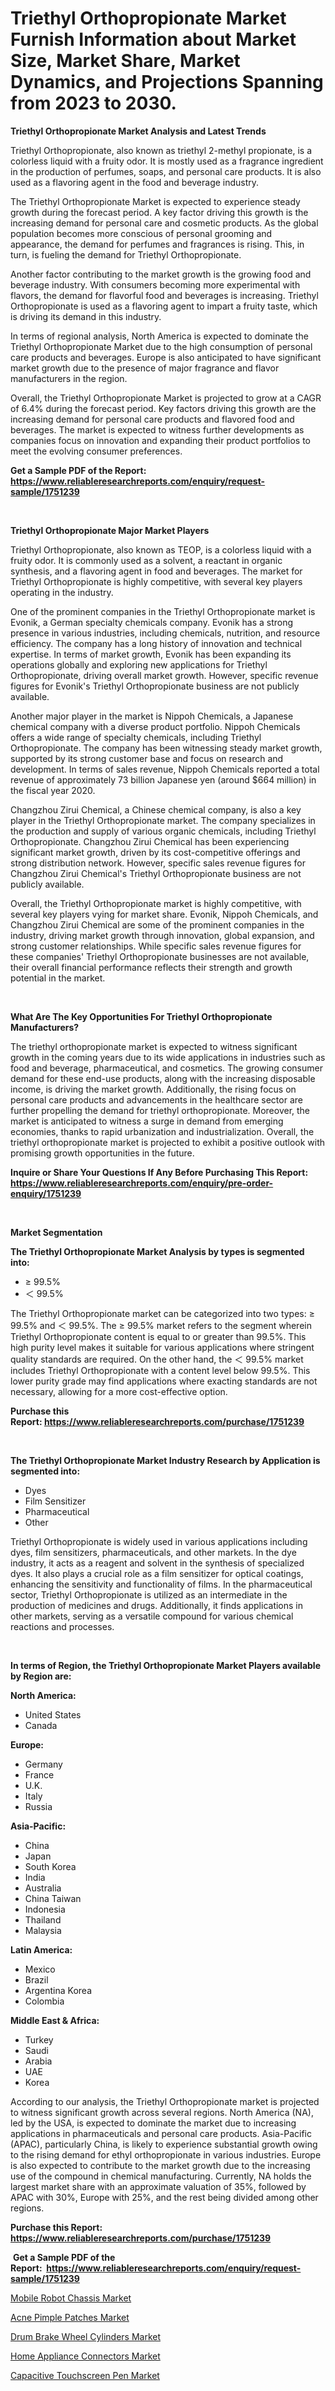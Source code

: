 <p><h1>Triethyl Orthopropionate Market Furnish Information about Market Size, Market Share, Market Dynamics, and Projections Spanning from 2023 to 2030.</h1></p><p><strong>Triethyl Orthopropionate Market Analysis and Latest Trends</strong></p>
<p><p>Triethyl Orthopropionate, also known as triethyl 2-methyl propionate, is a colorless liquid with a fruity odor. It is mostly used as a fragrance ingredient in the production of perfumes, soaps, and personal care products. It is also used as a flavoring agent in the food and beverage industry.</p><p>The Triethyl Orthopropionate Market is expected to experience steady growth during the forecast period. A key factor driving this growth is the increasing demand for personal care and cosmetic products. As the global population becomes more conscious of personal grooming and appearance, the demand for perfumes and fragrances is rising. This, in turn, is fueling the demand for Triethyl Orthopropionate.</p><p>Another factor contributing to the market growth is the growing food and beverage industry. With consumers becoming more experimental with flavors, the demand for flavorful food and beverages is increasing. Triethyl Orthopropionate is used as a flavoring agent to impart a fruity taste, which is driving its demand in this industry.</p><p>In terms of regional analysis, North America is expected to dominate the Triethyl Orthopropionate Market due to the high consumption of personal care products and beverages. Europe is also anticipated to have significant market growth due to the presence of major fragrance and flavor manufacturers in the region.</p><p>Overall, the Triethyl Orthopropionate Market is projected to grow at a CAGR of 6.4% during the forecast period. Key factors driving this growth are the increasing demand for personal care products and flavored food and beverages. The market is expected to witness further developments as companies focus on innovation and expanding their product portfolios to meet the evolving consumer preferences.</p></p>
<p><strong>Get a Sample PDF of the Report:&nbsp; <a href="https://www.reliableresearchreports.com/enquiry/request-sample/1751239">https://www.reliableresearchreports.com/enquiry/request-sample/1751239</a></strong></p>
<p>&nbsp;</p>
<p><strong>Triethyl Orthopropionate Major Market Players</strong></p>
<p><p>Triethyl Orthopropionate, also known as TEOP, is a colorless liquid with a fruity odor. It is commonly used as a solvent, a reactant in organic synthesis, and a flavoring agent in food and beverages. The market for Triethyl Orthopropionate is highly competitive, with several key players operating in the industry.</p><p>One of the prominent companies in the Triethyl Orthopropionate market is Evonik, a German specialty chemicals company. Evonik has a strong presence in various industries, including chemicals, nutrition, and resource efficiency. The company has a long history of innovation and technical expertise. In terms of market growth, Evonik has been expanding its operations globally and exploring new applications for Triethyl Orthopropionate, driving overall market growth. However, specific revenue figures for Evonik's Triethyl Orthopropionate business are not publicly available.</p><p>Another major player in the market is Nippoh Chemicals, a Japanese chemical company with a diverse product portfolio. Nippoh Chemicals offers a wide range of specialty chemicals, including Triethyl Orthopropionate. The company has been witnessing steady market growth, supported by its strong customer base and focus on research and development. In terms of sales revenue, Nippoh Chemicals reported a total revenue of approximately 73 billion Japanese yen (around $664 million) in the fiscal year 2020.</p><p>Changzhou Zirui Chemical, a Chinese chemical company, is also a key player in the Triethyl Orthopropionate market. The company specializes in the production and supply of various organic chemicals, including Triethyl Orthopropionate. Changzhou Zirui Chemical has been experiencing significant market growth, driven by its cost-competitive offerings and strong distribution network. However, specific sales revenue figures for Changzhou Zirui Chemical's Triethyl Orthopropionate business are not publicly available.</p><p>Overall, the Triethyl Orthopropionate market is highly competitive, with several key players vying for market share. Evonik, Nippoh Chemicals, and Changzhou Zirui Chemical are some of the prominent companies in the industry, driving market growth through innovation, global expansion, and strong customer relationships. While specific sales revenue figures for these companies' Triethyl Orthopropionate businesses are not available, their overall financial performance reflects their strength and growth potential in the market.</p></p>
<p>&nbsp;</p>
<p><strong>What Are The Key Opportunities For Triethyl Orthopropionate Manufacturers?</strong></p>
<p><p>The triethyl orthopropionate market is expected to witness significant growth in the coming years due to its wide applications in industries such as food and beverage, pharmaceutical, and cosmetics. The growing consumer demand for these end-use products, along with the increasing disposable income, is driving the market growth. Additionally, the rising focus on personal care products and advancements in the healthcare sector are further propelling the demand for triethyl orthopropionate. Moreover, the market is anticipated to witness a surge in demand from emerging economies, thanks to rapid urbanization and industrialization. Overall, the triethyl orthopropionate market is projected to exhibit a positive outlook with promising growth opportunities in the future.</p></p>
<p><strong>Inquire or Share Your Questions If Any Before Purchasing This Report: <a href="https://www.reliableresearchreports.com/enquiry/pre-order-enquiry/1751239">https://www.reliableresearchreports.com/enquiry/pre-order-enquiry/1751239</a></strong></p>
<p>&nbsp;</p>
<p><strong>Market Segmentation</strong></p>
<p><strong>The Triethyl Orthopropionate Market Analysis by types is segmented into:</strong></p>
<p><ul><li>≥ 99.5%</li><li>＜ 99.5%</li></ul></p>
<p><p>The Triethyl Orthopropionate market can be categorized into two types: ≥ 99.5% and ＜ 99.5%. The ≥ 99.5% market refers to the segment wherein Triethyl Orthopropionate content is equal to or greater than 99.5%. This high purity level makes it suitable for various applications where stringent quality standards are required. On the other hand, the ＜ 99.5% market includes Triethyl Orthopropionate with a content level below 99.5%. This lower purity grade may find applications where exacting standards are not necessary, allowing for a more cost-effective option.</p></p>
<p><strong>Purchase this Report:&nbsp;<a href="https://www.reliableresearchreports.com/purchase/1751239">https://www.reliableresearchreports.com/purchase/1751239</a></strong></p>
<p>&nbsp;</p>
<p><strong>The Triethyl Orthopropionate Market Industry Research by Application is segmented into:</strong></p>
<p><ul><li>Dyes</li><li>Film Sensitizer</li><li>Pharmaceutical</li><li>Other</li></ul></p>
<p><p>Triethyl Orthopropionate is widely used in various applications including dyes, film sensitizers, pharmaceuticals, and other markets. In the dye industry, it acts as a reagent and solvent in the synthesis of specialized dyes. It also plays a crucial role as a film sensitizer for optical coatings, enhancing the sensitivity and functionality of films. In the pharmaceutical sector, Triethyl Orthopropionate is utilized as an intermediate in the production of medicines and drugs. Additionally, it finds applications in other markets, serving as a versatile compound for various chemical reactions and processes.</p></p>
<p>&nbsp;</p>
<p><strong>In terms of Region, the Triethyl Orthopropionate Market Players available by Region are:</strong></p>
<p>
    <p> <strong> North America: </strong>
        <ul>
            <li>United States</li>
            <li>Canada</li>
        </ul>
        </p> 
    <p> <strong> Europe: </strong>
        <ul>
            <li>Germany</li>
            <li>France</li>
            <li>U.K.</li>
            <li>Italy</li>
            <li>Russia</li>
        </ul>
        </p> 
    <p> <strong> Asia-Pacific: </strong>
        <ul>
            <li>China</li>
            <li>Japan</li>
            <li>South Korea</li>
            <li>India</li>
            <li>Australia</li>
            <li>China Taiwan</li>
            <li>Indonesia</li>
            <li>Thailand</li>
            <li>Malaysia</li>
        </ul>
        </p> 
    <p> <strong> Latin America: </strong>
        <ul>
            <li>Mexico</li>
            <li>Brazil</li>
            <li>Argentina Korea</li>
            <li>Colombia</li>
        </ul>
        </p> 
    <p> <strong> Middle East & Africa: </strong>
        <ul>
            <li>Turkey</li>
            <li>Saudi</li>
            <li>Arabia</li>
            <li>UAE</li>
            <li>Korea</li>
        </ul>
    </p>
    </p>
<p><p>According to our analysis, the Triethyl Orthopropionate market is projected to witness significant growth across several regions. North America (NA), led by the USA, is expected to dominate the market due to increasing applications in pharmaceuticals and personal care products. Asia-Pacific (APAC), particularly China, is likely to experience substantial growth owing to the rising demand for ethyl orthopropionate in various industries. Europe is also expected to contribute to the market growth due to the increasing use of the compound in chemical manufacturing. Currently, NA holds the largest market share with an approximate valuation of 35%, followed by APAC with 30%, Europe with 25%, and the rest being divided among other regions.</p></p>
<p><strong>Purchase this Report: <a href="https://www.reliableresearchreports.com/purchase/1751239">https://www.reliableresearchreports.com/purchase/1751239</a></strong></p>
<p>&nbsp;<strong>Get a Sample PDF of the Report:&nbsp;&nbsp;<a href="https://www.reliableresearchreports.com/enquiry/request-sample/1751239">https://www.reliableresearchreports.com/enquiry/request-sample/1751239</a></strong></p>
<p><strong></strong></p>
<p><p><a href="https://medium.com/@vrahul.reportprime/mobile-robot-chassis-market-analysis-its-cagr-market-segmentation-and-global-industry-overview-a1406ad32965">Mobile Robot Chassis Market</a></p><p><a href="https://medium.com/@isidrowolff1966/acne-pimple-patches-nbsp-market-focuses-on-market-share-size-and-projected-forecast-till-2030-3f887b98909e">Acne Pimple Patches Market</a></p><p><a href="https://medium.com/@charvi.reportprime/drum-brake-wheel-cylinders-market-size-market-outlook-and-market-forecast-2023-to-2030-70576cf03fd6">Drum Brake Wheel Cylinders Market</a></p><p><a href="https://medium.com/@sheetal.reportprime/home-appliance-connectors-market-comprehensive-assessment-by-type-application-and-geography-8b1bd209112e">Home Appliance Connectors Market</a></p><p><a href="https://medium.com/@krithi.reportprime/capacitive-touchscreen-pen-market-comprehensive-assessment-by-type-application-and-geography-75ceecee00a2">Capacitive Touchscreen Pen Market</a></p></p>